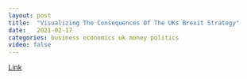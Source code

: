 ```yaml
---
layout: post
title:  "Visualizing The Consequences Of The UKs Brexit Strategy"
date:   2021-02-17
categories: business economics uk money politics
video: false
---
```


[Link](//www.zerohedge.com/geopolitical/visualizing-consequences-uks-brexit-strategy)
